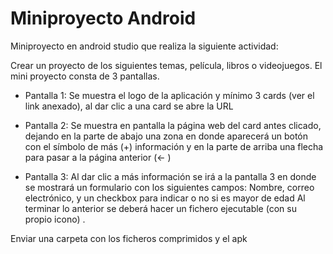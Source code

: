 # Miniproyecto Android


Miniproyecto en android studio que realiza la siguiente actividad:

Crear un proyecto de los siguientes temas, película, libros o videojuegos.
El mini proyecto consta de 3 pantallas.

- Pantalla 1: Se muestra el logo de la aplicación y mínimo 3 cards (ver el link anexado), al dar clic a una card se abre la URL

- Pantalla 2: Se muestra en pantalla la página web del card antes clicado, dejando en la parte de abajo una zona en donde aparecerá un botón con el símbolo de más (+) información y en la parte de arriba una flecha para pasar a la página anterior (<- )
  
- Pantalla 3: Al dar clic a más información se irá a la pantalla 3 en donde se mostrará un formulario con los siguientes campos: Nombre, correo electrónico, y un checkbox  para indicar o no si es mayor de edad
Al terminar lo anterior se deberá hacer un fichero ejecutable (con su propio icono) .

Enviar una carpeta con los ficheros comprimidos y el apk
 
